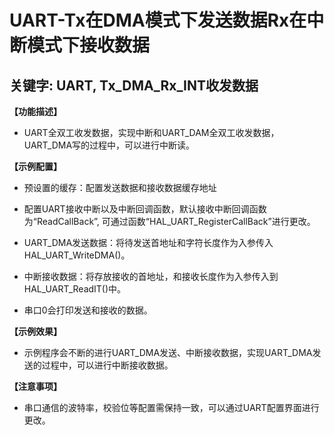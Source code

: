 # UART-Tx在DMA模式下发送数据Rx在中断模式下接收数据
## 关键字: UART, Tx_DMA_Rx_INT收发数据

**【功能描述】**
+ UART全双工收发数据，实现中断和UART_DAM全双工收发数据，UART_DMA写的过程中，可以进行中断读。

**【示例配置】**
+ 预设置的缓存：配置发送数据和接收数据缓存地址

+ 配置UART接收中断以及中断回调函数，默认接收中断回调函数为“ReadCallBack”, 可通过函数“HAL_UART_RegisterCallBack”进行更改。

+ UART_DMA发送数据：将待发送首地址和字符长度作为入参传入HAL_UART_WriteDMA()。

+ 中断接收数据：将存放接收的首地址，和接收长度作为入参传入到HAL_UART_ReadIT()中。

+ 串口0会打印发送和接收的数据。

**【示例效果】**
+ 示例程序会不断的进行UART_DMA发送、中断接收数据，实现UART_DMA发送的过程中，可以进行中断接收数据。

**【注意事项】**
+ 串口通信的波特率，校验位等配置需保持一致，可以通过UART配置界面进行更改。
